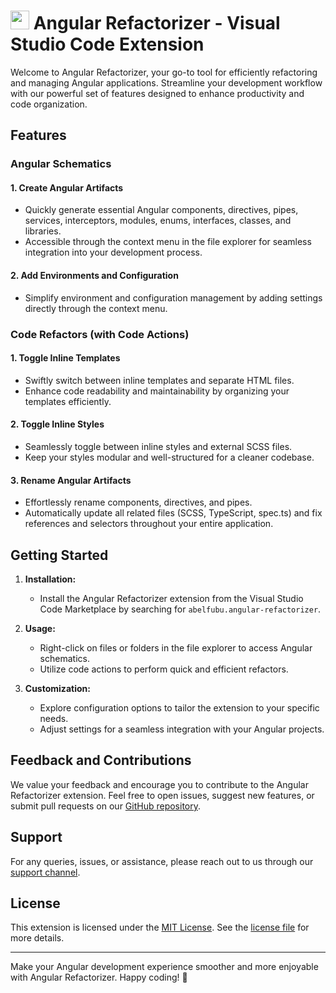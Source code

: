 <h1>
 <img src="https://i.ibb.co/gTVFDLR/logo.png" height="30">
 Angular Refactorizer - Visual Studio Code Extension
</h1>

Welcome to Angular Refactorizer, your go-to tool for efficiently refactoring and managing Angular applications. Streamline your development workflow with our powerful set of features designed to enhance productivity and code organization.

## Features

### Angular Schematics

#### 1. **Create Angular Artifacts**

- Quickly generate essential Angular components, directives, pipes, services, interceptors, modules, enums, interfaces, classes, and libraries.
- Accessible through the context menu in the file explorer for seamless integration into your development process.

#### 2. **Add Environments and Configuration**

- Simplify environment and configuration management by adding settings directly through the context menu.

### Code Refactors (with Code Actions)

#### 1. **Toggle Inline Templates**

- Swiftly switch between inline templates and separate HTML files.
- Enhance code readability and maintainability by organizing your templates efficiently.

#### 2. **Toggle Inline Styles**

- Seamlessly toggle between inline styles and external SCSS files.
- Keep your styles modular and well-structured for a cleaner codebase.

#### 3. **Rename Angular Artifacts**

- Effortlessly rename components, directives, and pipes.
- Automatically update all related files (SCSS, TypeScript, spec.ts) and fix references and selectors throughout your entire application.

## Getting Started

1. **Installation:**

   - Install the Angular Refactorizer extension from the Visual Studio Code Marketplace by searching for `abelfubu.angular-refactorizer`.

2. **Usage:**

   - Right-click on files or folders in the file explorer to access Angular schematics.
   - Utilize code actions to perform quick and efficient refactors.

3. **Customization:**
   - Explore configuration options to tailor the extension to your specific needs.
   - Adjust settings for a seamless integration with your Angular projects.

## Feedback and Contributions

We value your feedback and encourage you to contribute to the Angular Refactorizer extension. Feel free to open issues, suggest new features, or submit pull requests on our [GitHub repository](#).

## Support

For any queries, issues, or assistance, please reach out to us through our [support channel](#).

## License

This extension is licensed under the [MIT License](LICENSE.md). See the [license file](LICENSE.md) for more details.

---

Make your Angular development experience smoother and more enjoyable with Angular Refactorizer. Happy coding! 🚀
